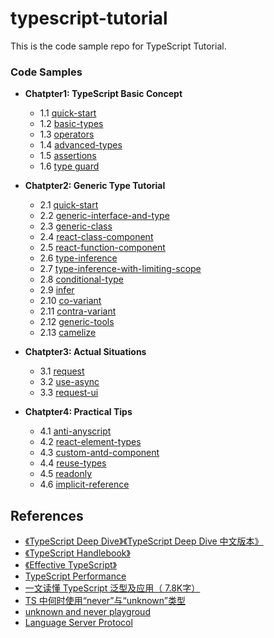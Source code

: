 # typescript-tutorial

This is the code sample repo for TypeScript Tutorial.

### Code Samples

- **Chatpter1: TypeScript Basic Concept**
  - 1.1 [quick-start](src/chatpter1/quick-start.ts)
  - 1.2 [basic-types](src/chatpter1/basic-types.ts)
  - 1.3 [operators](src/chatpter1/1.3%20operators.ts)
  - 1.4 [advanced-types](src/chatpter1/1.4%20advanced-types.ts)
  - 1.5 [assertions](src/chatpter1/1.5%20assertions.ts)
  - 1.6 [type guard](src/chatpter1/1.6%20type-guard.ts)

- **Chatpter2: Generic Type Tutorial**
  - 2.1 [quick-start](src/chatpter2/2.1%20quick-start.ts)
  - 2.2 [generic-interface-and-type](src/chatpter2/2.2%20generic-interface-and-type.ts)
  - 2.3 [generic-class](src/chatpter2/2.3%20generic-class.ts)
  - 2.4 [react-class-component](src/chatpter2/2.4%20react-class-component.tsx)
  - 2.5 [react-function-component](src/chatpter2/2.5%20react-function-component.tsx)
  - 2.6 [type-inference](src/chatpter2/2.6%20type-inference.ts)
  - 2.7 [type-inference-with-limiting-scope](src/chatpter2/2.7%20type-inference-with-limiting-scope.ts)
  - 2.8 [conditional-type](src/chatpter2/2.8%20conditional-type.ts)
  - 2.9 [infer](src/chatpter2/2.9%20infer.ts)
  - 2.10 [co-variant](src/chatpter2/2.10%20co-variant.ts)
  - 2.11 [contra-variant](src/chatpter2/2.11%20contra-variant.ts)
  - 2.12 [generic-tools](src/chatpter2/2.12%20generic-tools.ts)
  - 2.13 [camelize](src/chatpter2/2.13%20camelize.ts)

- **Chatpter3: Actual Situations**
  - 3.1 [request](src/chatpter3/3.1%20request.ts)
  - 3.2 [use-async](src/chatpter3/3.2%20use-async.ts)
  - 3.3 [request-ui](src/chatpter3/3.3%20request-ui.tsx)

- **Chatpter4: Practical Tips**
  - 4.1 [anti-anyscript](src/chatpter4/4.1%20anti-anyscript.tsx)
  - 4.2 [react-element-types](src/chatpter4/4.2%20react-element-types.ts)
  - 4.3 [custom-antd-component](src/chatpter4/4.3%20custom-antd-component.tsx)
  - 4.4 [reuse-types](src/chatpter4/4.4%20reuse-types.ts)
  - 4.5 [readonly](src/chatpter4/4.5%20readonly.ts)
  - 4.6 [implicit-reference](src/chatpter4/4.6%20implicit-reference.ts)

## References

- [《TypeScript Deep Dive》](https://basarat.gitbook.io/typescript/)[《TypeScript Deep Dive 中文版本》](https://jkchao.github.io/typescript-book-chinese/)
- [《TypeScript Handlebook》](https://www.typescriptlang.org/docs/handbook/intro.html)
- [《Effective TypeScript》](https://effectivetypescript.com/)
- [TypeScript Performance](https://github.com/microsoft/TypeScript/wiki/Performance#filing-an-issue)
- [一文读懂 TypeScript 泛型及应用（ 7.8K字）](https://juejin.cn/post/6844904184894980104)
- [TS 中何时使用“never”与“unknown”类型](https://www.zhangxinghai.cn/2019/07/24/when-to-use-never-and-unknown-in-typescript.html)
- [unknown and never playgroud](https://www.typescriptlang.org/zh/play#example/unknown-and-never)
- [Language Server Protocol](https://microsoft.github.io/language-server-protocol/)
